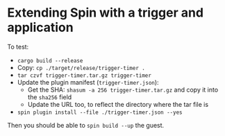 # Extending Spin with a trigger and application

To test:

* `cargo build --release`
* Copy: `cp ./target/release/trigger-timer .`
* `tar czvf trigger-timer.tar.gz trigger-timer`
* Update the plugin manifest (`trigger-timer.json`):
  * Get the SHA: `shasum -a 256 trigger-timer.tar.gz` and copy it into the `sha256` field
  * Update the URL too, to reflect the directory where the tar file is
* `spin plugin install --file ./trigger-timer.json --yes`

Then you should be able to `spin build --up` the guest.
